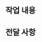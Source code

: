 <!-- 이슈 타이틀 양식: [라우터명] 작업 내용 -->

## 작업 내용

<!-- 작업 사항에 대한 설명을 적어주세요 -->

## 전달 사항

<!-- 전달 사항이 있다면 적어주세요 -->
